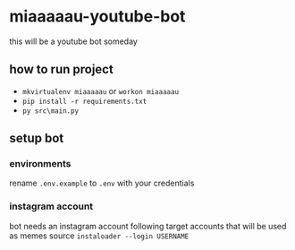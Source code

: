 # miaaaaau-youtube-bot
this will be a youtube bot someday

## how to run project
- `mkvirtualenv miaaaaau` or `workon miaaaaau`
- `pip install -r requirements.txt`
- `py src\main.py`

## setup bot
### environments
rename `.env.example` to `.env` with your credentials

### instagram account
bot needs an instagram account following target accounts that will be used as memes source
`instaloader --login USERNAME`
